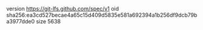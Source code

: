 version https://git-lfs.github.com/spec/v1
oid sha256:ea3cd527becae4a65c15d409d5835e581a692394a1b256df9dcb79ba3977dde0
size 5638
